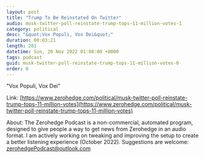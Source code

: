 ```yaml
---
layout: post
title: "Trump To Be Reinstated On Twitter"
audio: musk-twitter-poll-reinstate-trump-tops-11-million-votes-1
category: political
desc: "&quot;Vox Populi, Vox Dei&quot;"
duration: 00:03:21
length: 201
datetime: Sun, 20 Nov 2022 01:08:00 +0000
tags: podcast
guid: musk-twitter-poll-reinstate-trump-tops-11-million-votes-0
order: 0
---
```

&quot;Vox Populi, Vox Dei&quot;

Link: [https://www.zerohedge.com/political/musk-twitter-poll-reinstate-trump-tops-11-million-votes](https://www.zerohedge.com/political/musk-twitter-poll-reinstate-trump-tops-11-million-votes)

About: The Zerohedge Podcast is a non-commercial, automated program, designed to give people a way to get news from Zerohedge in an audio format.  I am actively working on tweaking and improving the setup to create a better listening experience (October 2022).  Suggestions are welcome: [zerohedgePodcast@outlook.com](mailto:zerohedgePodcast@outlook.com)